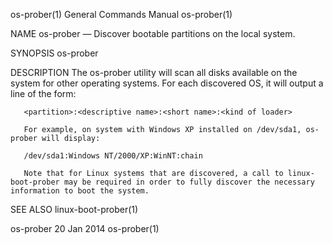 os-prober(1)                                                                               General Commands Manual                                                                               os-prober(1)



NAME
       os-prober — Discover bootable partitions on the local system.

SYNOPSIS
       os-prober

DESCRIPTION
       The os-prober utility will scan all disks available on the system for other operating systems.  For each discovered OS, it will output a line of the form:

       <partition>:<descriptive name>:<short name>:<kind of loader>

       For example, on system with Windows XP installed on /dev/sda1, os-prober will display:

       /dev/sda1:Windows NT/2000/XP:WinNT:chain

       Note that for Linux systems that are discovered, a call to linux-boot-prober may be required in order to fully discover the necessary information to boot the system.

SEE ALSO
       linux-boot-prober(1)



os-prober                                                                                        20 Jan 2014                                                                                     os-prober(1)
